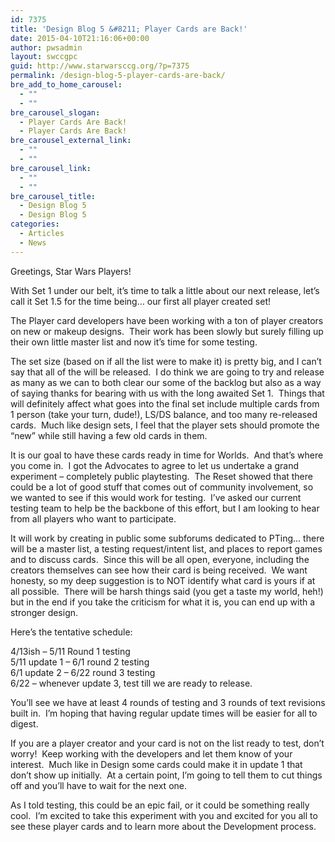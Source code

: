 ```yaml
---
id: 7375
title: 'Design Blog 5 &#8211; Player Cards are Back!'
date: 2015-04-10T21:16:06+00:00
author: pwsadmin
layout: swccgpc
guid: http://www.starwarsccg.org/?p=7375
permalink: /design-blog-5-player-cards-are-back/
bre_add_to_home_carousel:
  - ""
  - ""
bre_carousel_slogan:
  - Player Cards Are Back!
  - Player Cards Are Back!
bre_carousel_external_link:
  - ""
  - ""
bre_carousel_link:
  - ""
  - ""
bre_carousel_title:
  - Design Blog 5
  - Design Blog 5
categories:
  - Articles
  - News
---
```

Greetings, Star Wars Players!

With Set 1 under our belt, it&#8217;s time to talk a little about our next release, let&#8217;s call it Set 1.5 for the time being&#8230; our first all player created set!

The Player card developers have been working with a ton of player creators on new or makeup designs.  Their work has been slowly but surely filling up their own little master list and now it&#8217;s time for some testing.

The set size (based on if all the list were to make it) is pretty big, and I can&#8217;t say that all of the will be released.  I do think we are going to try and release as many as we can to both clear our some of the backlog but also as a way of saying thanks for bearing with us with the long awaited Set 1.  Things that will definitely affect what goes into the final set include multiple cards from 1 person (take your turn, dude!), LS/DS balance, and too many re-released cards.  Much like design sets, I feel that the player sets should promote the &#8220;new&#8221; while still having a few old cards in them.

It is our goal to have these cards ready in time for Worlds.  And that&#8217;s where you come in.  I got the Advocates to agree to let us undertake a grand experiment &#8211; completely public playtesting.  The Reset showed that there could be a lot of good stuff that comes out of community involvement, so we wanted to see if this would work for testing.  I&#8217;ve asked our current testing team to help be the backbone of this effort, but I am looking to hear from all players who want to participate.

It will work by creating in public some subforums dedicated to PTing&#8230; there will be a master list, a testing request/intent list, and places to report games and to discuss cards.  Since this will be all open, everyone, including the creators themselves can see how their card is being received.  We want honesty, so my deep suggestion is to NOT identify what card is yours if at all possible.  There will be harsh things said (you get a taste my world, heh!) but in the end if you take the criticism for what it is, you can end up with a stronger design.

Here&#8217;s the tentative schedule:

4/13ish &#8211; 5/11 Round 1 testing  
5/11 update 1 &#8211; 6/1 round 2 testing  
6/1 update 2 &#8211; 6/22 round 3 testing  
6/22 &#8211; whenever update 3, test till we are ready to release.

You&#8217;ll see we have at least 4 rounds of testing and 3 rounds of text revisions built in.  I&#8217;m hoping that having regular update times will be easier for all to digest.

If you are a player creator and your card is not on the list ready to test, don&#8217;t worry!  Keep working with the developers and let them know of your interest.  Much like in Design some cards could make it in update 1 that don&#8217;t show up initially.  At a certain point, I&#8217;m going to tell them to cut things off and you&#8217;ll have to wait for the next one.

As I told testing, this could be an epic fail, or it could be something really cool.  I&#8217;m excited to take this experiment with you and excited for you all to see these player cards and to learn more about the Development process.